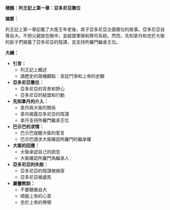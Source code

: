 **標題：列王記上第一章：亞多尼亞篡位**

**摘要：**

列王記上第一章記載了大衛王年老後，其子亞多尼亞企圖篡位的故事。亞多尼亞自尊自大，不把父親放在眼中，並結盟軍隊和祭司系統。然而，先知拿丹和忠於大衛的臣子們揭露了亞多尼亞的陰謀，並支持所羅門繼承王位。

**大綱：**

* **引言：**
    * 列王記上概述
    * 讀歷史的兩種觀點：宮廷鬥爭和上帝的史觀
* **亞多尼亞篡位：**
    * 亞多尼亞的背景和野心
    * 亞多尼亞的結盟和行動
* **先知拿丹的介入：**
    * 拿丹與大衛的關係
    * 拿丹揭露亞多尼亞的陰謀
    * 拿丹支持所羅門繼承王位
* **巴示巴的求情：**
    * 巴示巴提醒大衛的誓言
    * 巴示巴請求大衛確認所羅門的繼承權
* **大衛的回應：**
    * 大衛承認自己的疏忽
    * 大衛確認所羅門為繼承人
* **亞多尼亞的失敗：**
    * 亞多尼亞的陰謀被揭穿
    * 亞多尼亞被處死
* **屬靈教訓：**
    * 不要驕傲自大
    * 順服上帝的心意
    * 忠於上帝的帶領